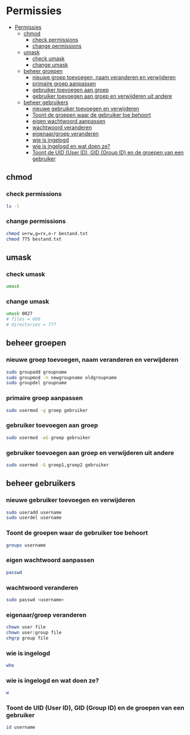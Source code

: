 # Permissies

- [Permissies](#permissies)
  - [chmod](#chmod)
    - [check permissions](#check-permissions)
    - [change permissions](#change-permissions)
  - [umask](#umask)
    - [check umask](#check-umask)
    - [change umask](#change-umask)
  - [beheer groepen](#beheer-groepen)
    - [nieuwe groep toevoegen, naam veranderen en verwijderen](#nieuwe-groep-toevoegen-naam-veranderen-en-verwijderen)
    - [primaire groep aanpassen](#primaire-groep-aanpassen)
    - [gebruiker toevoegen aan groep](#gebruiker-toevoegen-aan-groep)
    - [gebruiker toevoegen aan groep en verwijderen uit andere](#gebruiker-toevoegen-aan-groep-en-verwijderen-uit-andere)
  - [beheer gebruikers](#beheer-gebruikers)
    - [nieuwe gebruiker toevoegen en verwijderen](#nieuwe-gebruiker-toevoegen-en-verwijderen)
    - [Toont de groepen waar de gebruiker toe behoort](#toont-de-groepen-waar-de-gebruiker-toe-behoort)
    - [eigen wachtwoord aanpassen](#eigen-wachtwoord-aanpassen)
    - [wachtwoord veranderen](#wachtwoord-veranderen)
    - [eigenaar/groep veranderen](#eigenaargroep-veranderen)
    - [wie is ingelogd](#wie-is-ingelogd)
    - [wie is ingelogd en wat doen ze?](#wie-is-ingelogd-en-wat-doen-ze)
    - [Toont de UID (User ID), GID (Group ID) en de groepen van een gebruiker](#toont-de-uid-user-id-gid-group-id-en-de-groepen-van-een-gebruiker)

## chmod

### check permissions

```bash
ls -l
```

### change permissions

```bash
chmod u+rw,g=rx,o-r bestand.txt
chmod 775 bestand.txt
```

## umask

### check umask

```bash
umask
```

### change umask

```bash
umask 0027
# files = 666
# directories = 777
```

## beheer groepen

### nieuwe groep toevoegen, naam veranderen en verwijderen

```bash
sudo groupadd groupname
sudo groupmod -n newgroupname oldgroupname
sudo groupdel groupname
```

### primaire groep aanpassen

```bash
sudo usermod -g groep gebruiker
```

### gebruiker toevoegen aan groep

```bash
sudo usermod -aG groep gebruiker
```

### gebruiker toevoegen aan groep en verwijderen uit andere

```bash
sudo usermod -G groep1,groep2 gebruiker
```

## beheer gebruikers

### nieuwe gebruiker toevoegen en verwijderen

```bash
sudo useradd username
sudo userdel username
```

### Toont de groepen waar de gebruiker toe behoort

```bash
groups username
```

### eigen wachtwoord aanpassen

```bash
passwd
```

### wachtwoord veranderen

```bash
sudo passwd <username>
```

### eigenaar/groep veranderen

```bash
chown user file
chown user:group file
chgrp group file
```

### wie is ingelogd

```bash
who
```

### wie is ingelogd en wat doen ze?

```bash
w
```

### Toont de UID (User ID), GID (Group ID) en de groepen van een gebruiker

```bash
id username
```
